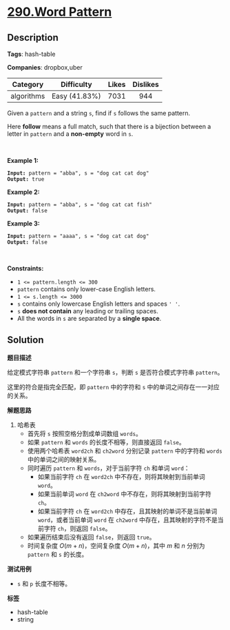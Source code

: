 # [290.Word Pattern](https://leetcode.com/problems/word-pattern/description/)

## Description

**Tags**: hash-table

**Companies**: dropbox,uber

|  Category  |  Difficulty   | Likes | Dislikes |
| :--------: | :-----------: | :---: | :------: |
| algorithms | Easy (41.83%) | 7031  |   944    |

<p>Given a <code>pattern</code> and a string <code>s</code>, find if <code>s</code>&nbsp;follows the same pattern.</p>
<p>Here <b>follow</b> means a full match, such that there is a bijection between a letter in <code>pattern</code> and a <b>non-empty</b> word in <code>s</code>.</p>
<p>&nbsp;</p>
<p><strong class="example">Example 1:</strong></p>
<pre><code><strong>Input:</strong> pattern = &quot;abba&quot;, s = &quot;dog cat cat dog&quot;
<strong>Output:</strong> true</code></pre>
<p><strong class="example">Example 2:</strong></p>
<pre><code><strong>Input:</strong> pattern = &quot;abba&quot;, s = &quot;dog cat cat fish&quot;
<strong>Output:</strong> false</code></pre>
<p><strong class="example">Example 3:</strong></p>
<pre><code><strong>Input:</strong> pattern = &quot;aaaa&quot;, s = &quot;dog cat cat dog&quot;
<strong>Output:</strong> false</code></pre>
<p>&nbsp;</p>
<p><strong>Constraints:</strong></p>
<ul>
  <li><code>1 &lt;= pattern.length &lt;= 300</code></li>
  <li><code>pattern</code> contains only lower-case English letters.</li>
  <li><code>1 &lt;= s.length &lt;= 3000</code></li>
  <li><code>s</code> contains only lowercase English letters and spaces <code>&#39; &#39;</code>.</li>
  <li><code>s</code> <strong>does not contain</strong> any leading or trailing spaces.</li>
  <li>All the words in <code>s</code> are separated by a <strong>single space</strong>.</li>
</ul>

## Solution

**题目描述**

给定模式字符串 `pattern` 和一个字符串 `s`，判断 `s` 是否符合模式字符串 `pattern`。

这里的符合是指完全匹配，即 `pattern` 中的字符和 `s` 中的单词之间存在一一对应的关系。

**解题思路**

1. 哈希表
   - 首先将 `s` 按照空格分割成单词数组 `words`。
   - 如果 `pattern` 和 `words` 的长度不相等，则直接返回 `false`。
   - 使用两个哈希表 `word2ch` 和 `ch2word` 分别记录 `pattern` 中的字符和 `words` 中的单词之间的映射关系。
   - 同时遍历 `pattern` 和 `words`，对于当前字符 `ch` 和单词 `word`：
     - 如果当前字符 `ch` 在 `word2ch` 中不存在，则将其映射到当前单词 `word`。
     - 如果当前单词 `word` 在 `ch2word` 中不存在，则将其映射到当前字符 `ch`。
     - 如果当前字符 `ch` 在 `word2ch` 中存在，且其映射的单词不是当前单词 `word`，或者当前单词 `word` 在 `ch2word` 中存在，且其映射的字符不是当前字符 `ch`，则返回 `false`。
   - 如果遍历结束后没有返回 `false`，则返回 `true`。
   - 时间复杂度 $O(m+n)$，空间复杂度 $O(m+n)$，其中 $m$ 和 $n$ 分别为 `pattern` 和 `s` 的长度。

**测试用例**

- `s` 和 `p` 长度不相等。

**标签**

- hash-table
- string
